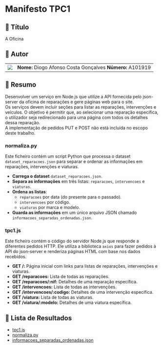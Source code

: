 # Manifesto TPC1

## 📌 Título

A Oficina

## 👤 Autor

<table>
<tr>
    <td><img src="../diogo.jpg width="100"></td>
    <td>
    <strong>Nome:</strong> Diogo Afonso Costa Gonçalves<pt>
    <strong>Número:</strong> A101919
    </td>
</tr>
</table>

## 📝 Resumo

Desenvolver um serviço em Node.js que utilize a API fornecida pelo json-server da oficina de reparações e gere páginas web para o site.  
Os serviços devem incluir seções para listar as reparações, intervenções e veículos. O objetivo é permitir que, ao selecionar uma reparação específica, o utilizador seja redirecionado para uma página com todos os detalhes dessa reparação.  
A implementação de pedidos PUT e POST não está incluída no escopo deste trabalho.

### normaliza.py

Este ficheiro contém um script Python que processa o dataset `dataset_reparacoes.json` para separar e ordenar as informações em reparações, intervenções e viaturas.

- **Carrega o dataset** `dataset_reparacoes.json`.
- **Separa as informações** em três listas: `reparacoes`, `intervencoes` e `viaturas`.
- **Ordena as listas**:
  - `reparacoes` por data (do presente para o passado).
  - `intervencoes` por código.
  - `viaturas` por marca e modelo.
- **Guarda as informações** em um único arquivo JSON chamado `informacoes_separadas_ordenadas.json`.

### tpc1.js

Este ficheiro contém o código do servidor Node.js que responde a diferentes pedidos HTTP. Ele utiliza a biblioteca `axios` para fazer pedidos à API do json-server e renderiza páginas HTML com base nos dados recebidos.

- **GET /:** Página inicial com links para listas de reparações, intervenções e viaturas.
- **GET /reparacoes:** Lista de todas as reparações.
- **GET /reparacoes/:nif:** Detalhes de uma reparação específica.
- **GET /intervencoes:** Lista de todas as intervenções.
- **GET /intervencoes/:codigo:** Detalhes de uma intervenção específica.
- **GET /viatura:** Lista de todas as viaturas.
- **GET /viatura/:modelo:** Detalhes de uma viatura específica.

## 📂 Lista de Resultados

- [tpc1.js](./tpc1.js)
- [normaliza.py](./normaliza.py)
- [informacoes_separadas_ordenadas.json](./informacoes_separadas_ordenadas.json)